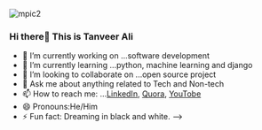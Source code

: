 ![mpic2](//https://i.postimg.cc/JtV78fQM/my-image.png)
### Hi there👋 This is Tanveer Ali 



- 🔭 I’m currently working on ...software development
- 🌱 I’m currently learning ...python, machine learning and django
- 👯 I’m looking to collaborate on ...open source project
- 💬 Ask me about  anything related to Tech and Non-tech 
- 📫 How to reach me: ...[LinkedIn](https://www.linkedin.com/in/tanver-ali-16a331180/), [Quora](https://www.quora.com/profile/Tanveer-Ali-55), [YouTobe](https://www.youtube.com/channel/UCCU4l2KF8hvw3U8ufKXUjtA)
- 😄 Pronouns:He/Him
- ⚡ Fun fact: Dreaming in black and white.
-->
